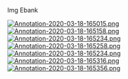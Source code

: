 Img Ebank

[![Annotation-2020-03-18-165015.png](https://i.postimg.cc/sfYvcdgW/Annotation-2020-03-18-165015.png)](https://postimg.cc/K4YGGWLc)
[![Annotation-2020-03-18-165158.png](https://i.postimg.cc/SNZQTyFn/Annotation-2020-03-18-165158.png)](https://postimg.cc/gnZPrb0p)
[![Annotation-2020-03-18-165234.png](https://i.postimg.cc/RZNS2j4X/Annotation-2020-03-18-165234.png)](https://postimg.cc/TKvvDNyD)
[![Annotation-2020-03-18-165258.png](https://i.postimg.cc/BnkS3Mvs/Annotation-2020-03-18-165258.png)](https://postimg.cc/4YvkbvtF)
[![Annotation-2020-03-18-165234.png](https://i.postimg.cc/RZNS2j4X/Annotation-2020-03-18-165234.png)](https://postimg.cc/TKvvDNyD)
[![Annotation-2020-03-18-165316.png](https://i.postimg.cc/ydXsFKyY/Annotation-2020-03-18-165316.png)](https://postimg.cc/7G6FkpRp)
[![Annotation-2020-03-18-165356.png](https://i.postimg.cc/Sspm2R8v/Annotation-2020-03-18-165356.png)](https://postimg.cc/67zkF9Mr)
